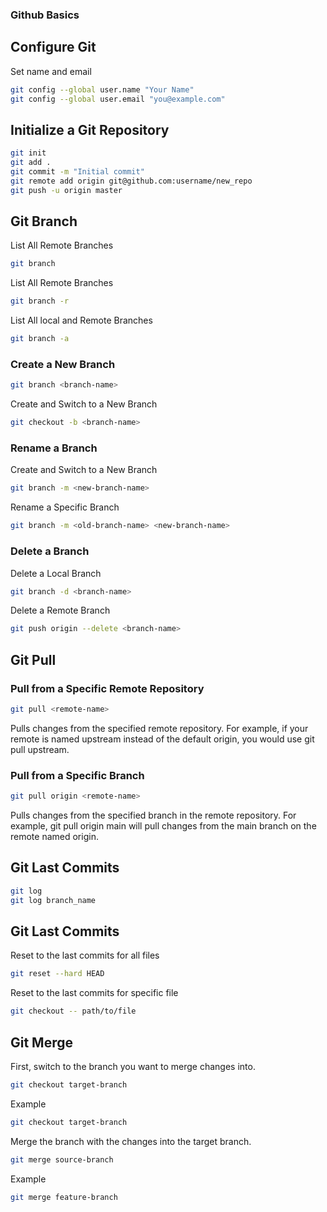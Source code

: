 ### Github Basics

## Configure Git

<p>Set name and email</p>

```sh
git config --global user.name "Your Name"
git config --global user.email "you@example.com"
```

## Initialize a Git Repository

```sh
git init
git add .
git commit -m "Initial commit"
git remote add origin git@github.com:username/new_repo
git push -u origin master
```

## Git Branch

<p>List All Remote Branches</p>

```sh
git branch
```

<p>List All Remote Branches</p>

```sh
git branch -r
```

<p>List All local and Remote Branches</p>

```sh
git branch -a
```

<h3>Create a New Branch</h3>

```sh
git branch <branch-name>
```

<p>Create and Switch to a New Branch</p>

```sh
git checkout -b <branch-name>
```


<h3>Rename a Branch</h3>

<p>Create and Switch to a New Branch</p>

```sh
git branch -m <new-branch-name>
```

<p>Rename a Specific Branch</p>

```sh
git branch -m <old-branch-name> <new-branch-name>
```

<h3>Delete a Branch</h3>

<p>Delete a Local Branch</p>

```sh
git branch -d <branch-name>
```

<p>Delete a Remote Branch</p>

```sh
git push origin --delete <branch-name>
```

## Git Pull

<h3>Pull from a Specific Remote Repository</h3>

```sh
git pull <remote-name>
```

<p>Pulls changes from the specified remote repository. For example, if your remote is named upstream instead of the default origin, you would use git pull upstream.</p>

<h3>Pull from a Specific Branch</h3>

```sh
git pull origin <remote-name>
```

<p>Pulls changes from the specified branch in the remote repository. For example, git pull origin main will pull changes from the main branch on the remote named origin.</p>

## Git Last Commits

```sh
git log
git log branch_name
```

## Git Last Commits

<p>Reset to the last commits for all files</p>

```sh
git reset --hard HEAD
```

<p>Reset to the last commits for specific file</p>

```sh
git checkout -- path/to/file
```

## Git Merge

<p>First, switch to the branch you want to merge changes into.</p>

```sh
git checkout target-branch
```

<p>Example</p>

```sh
git checkout target-branch
```

<p>Merge the branch with the changes into the target branch.</p>

```sh
git merge source-branch
```

<p>Example</p>

```sh
git merge feature-branch
```